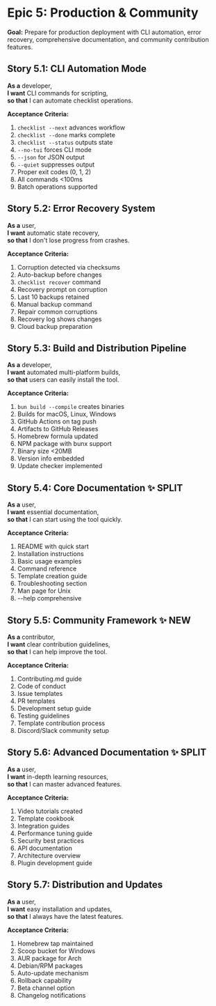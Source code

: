 # Epic 5: Production & Community

**Goal:** Prepare for production deployment with CLI automation, error recovery, comprehensive documentation, and community contribution features.

## Story 5.1: CLI Automation Mode

**As a** developer,  
**I want** CLI commands for scripting,  
**so that** I can automate checklist operations.

**Acceptance Criteria:**
1. `checklist --next` advances workflow
2. `checklist --done` marks complete
3. `checklist --status` outputs state
4. `--no-tui` forces CLI mode
5. `--json` for JSON output
6. `--quiet` suppresses output
7. Proper exit codes (0, 1, 2)
8. All commands <100ms
9. Batch operations supported

## Story 5.2: Error Recovery System

**As a** user,  
**I want** automatic state recovery,  
**so that** I don't lose progress from crashes.

**Acceptance Criteria:**
1. Corruption detected via checksums
2. Auto-backup before changes
3. `checklist recover` command
4. Recovery prompt on corruption
5. Last 10 backups retained
6. Manual backup command
7. Repair common corruptions
8. Recovery log shows changes
9. Cloud backup preparation

## Story 5.3: Build and Distribution Pipeline

**As a** developer,  
**I want** automated multi-platform builds,  
**so that** users can easily install the tool.

**Acceptance Criteria:**
1. `bun build --compile` creates binaries
2. Builds for macOS, Linux, Windows
3. GitHub Actions on tag push
4. Artifacts to GitHub Releases
5. Homebrew formula updated
6. NPM package with bunx support
7. Binary size <20MB
8. Version info embedded
9. Update checker implemented

## Story 5.4: Core Documentation ✨ SPLIT

**As a** user,  
**I want** essential documentation,  
**so that** I can start using the tool quickly.

**Acceptance Criteria:**
1. README with quick start
2. Installation instructions
3. Basic usage examples
4. Command reference
5. Template creation guide
6. Troubleshooting section
7. Man page for Unix
8. --help comprehensive

## Story 5.5: Community Framework ✨ NEW

**As a** contributor,  
**I want** clear contribution guidelines,  
**so that** I can help improve the tool.

**Acceptance Criteria:**
1. Contributing.md guide
2. Code of conduct
3. Issue templates
4. PR templates
5. Development setup guide
6. Testing guidelines
7. Template contribution process
8. Discord/Slack community setup

## Story 5.6: Advanced Documentation ✨ SPLIT

**As a** user,  
**I want** in-depth learning resources,  
**so that** I can master advanced features.

**Acceptance Criteria:**
1. Video tutorials created
2. Template cookbook
3. Integration guides
4. Performance tuning guide
5. Security best practices
6. API documentation
7. Architecture overview
8. Plugin development guide

## Story 5.7: Distribution and Updates

**As a** user,  
**I want** easy installation and updates,  
**so that** I always have the latest features.

**Acceptance Criteria:**
1. Homebrew tap maintained
2. Scoop bucket for Windows
3. AUR package for Arch
4. Debian/RPM packages
5. Auto-update mechanism
6. Rollback capability
7. Beta channel option
8. Changelog notifications
